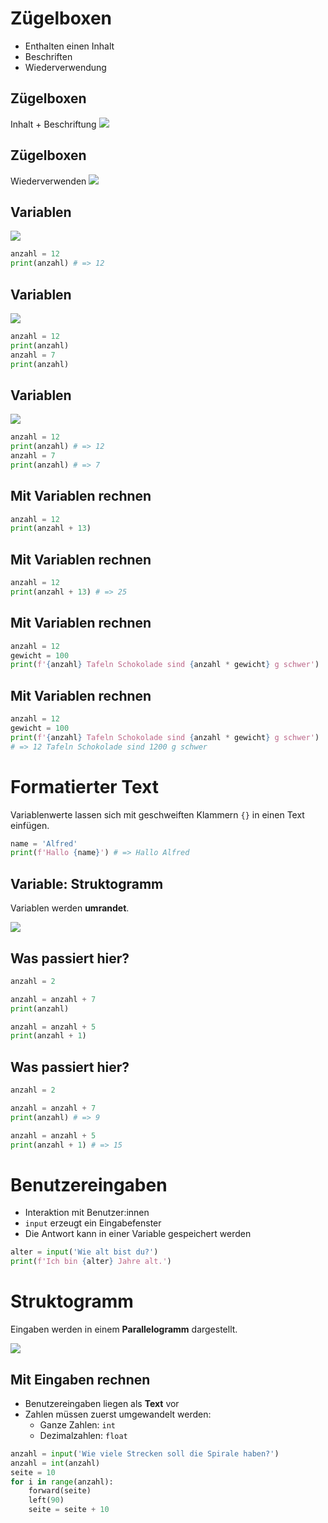 # Zügelboxen

- Enthalten einen Inhalt
- Beschriften
- Wiederverwendung


## Zügelboxen
Inhalt + Beschriftung
![](images/07-variable-init.svg)


## Zügelboxen
Wiederverwenden
![](images/07-variable-set.svg)



## Variablen

![](images/07-variable-init.svg)

```py
anzahl = 12
print(anzahl) # => 12
```


## Variablen

![](images/07-variable-init.svg)

```py
anzahl = 12
print(anzahl)
anzahl = 7
print(anzahl)
```


## Variablen

![](images/07-variable-init.svg)

```py
anzahl = 12
print(anzahl) # => 12
anzahl = 7
print(anzahl) # => 7
```


## Mit Variablen rechnen

```py
anzahl = 12
print(anzahl + 13)
```


## Mit Variablen rechnen

```py
anzahl = 12
print(anzahl + 13) # => 25
```


## Mit Variablen rechnen

<div class="small">

```py
anzahl = 12
gewicht = 100
print(f'{anzahl} Tafeln Schokolade sind {anzahl * gewicht} g schwer')
```

</div>


## Mit Variablen rechnen

<div class="small">

```py
anzahl = 12
gewicht = 100
print(f'{anzahl} Tafeln Schokolade sind {anzahl * gewicht} g schwer')
# => 12 Tafeln Schokolade sind 1200 g schwer
```

</div>



# Formatierter Text
Variablenwerte lassen sich mit geschweiften Klammern `{}` in einen Text einfügen.

```py
name = 'Alfred'
print(f'Hallo {name}') # => Hallo Alfred
```



## Variable: Struktogramm

Variablen werden **umrandet**.

<div class="full">

![](images/07-strukto-var.png)

</div>


## Was passiert hier?

```py
anzahl = 2

anzahl = anzahl + 7
print(anzahl)

anzahl = anzahl + 5
print(anzahl + 1)
```


## Was passiert hier?

```py
anzahl = 2

anzahl = anzahl + 7
print(anzahl) # => 9

anzahl = anzahl + 5
print(anzahl + 1) # => 15
```



# Benutzereingaben

- Interaktion mit Benutzer:innen
- `input` erzeugt ein Eingabefenster
- Die Antwort kann in einer Variable gespeichert werden

```py
alter = input('Wie alt bist du?')
print(f'Ich bin {alter} Jahre alt.')
```


# Struktogramm

Eingaben werden in einem **Parallelogramm** dargestellt.
<div class="full">

![](images/07-strukto-input.png)

</div>


## Mit Eingaben rechnen

- Benutzereingaben liegen als **Text** vor
- Zahlen müssen zuerst umgewandelt werden:
  - Ganze Zahlen: `int`
  - Dezimalzahlen: `float`

```py
anzahl = input('Wie viele Strecken soll die Spirale haben?')
anzahl = int(anzahl)
seite = 10
for i in range(anzahl):
    forward(seite)
    left(90)
    seite = seite + 10
```
